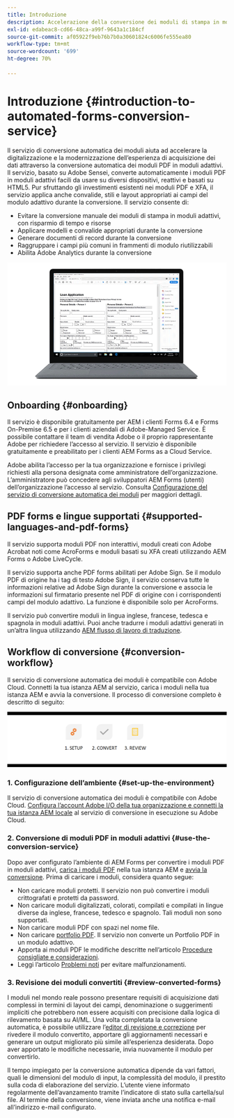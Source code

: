 ```yaml
---
title: Introduzione
description: Accelerazione della conversione dei moduli di stampa in moduli adattivi
exl-id: edabeac8-cd66-48ca-a99f-9643a1c184cf
source-git-commit: af05922f9eb76b7b0a30601824c6006fe555ea80
workflow-type: tm+mt
source-wordcount: '699'
ht-degree: 70%

---
```


# Introduzione {#introduction-to-automated-forms-conversion-service}

Il servizio di conversione automatica dei moduli aiuta ad accelerare la digitalizzazione e la modernizzazione dell’esperienza di acquisizione dei dati attraverso la conversione automatica dei moduli PDF in moduli adattivi. Il servizio, basato su Adobe Sensei, converte automaticamente i moduli PDF in moduli adattivi facili da usare su diversi dispositivi, reattivi e basati su HTML5. Pur sfruttando gli investimenti esistenti nei moduli PDF e XFA, il servizio applica anche convalide, stili e layout appropriati ai campi del modulo adattivo durante la conversione. Il servizio consente di:

* Evitare la conversione manuale dei moduli di stampa in moduli adattivi, con risparmio di tempo e risorse
* Applicare modelli e convalide appropriati durante la conversione
* Generare documenti di record durante la conversione
* Raggruppare i campi più comuni in frammenti di modulo riutilizzabili
* Abilita Adobe Analytics durante la conversione

![È semplice. Ci fornisci i moduli di origine e ci lasci tutto. Ti forniamo bei moduli adattivi. È sempre possibile regolare l&#39;output in modo soddisfacente. ](assets/pdf-to-adaptive-form-gitx50.gif)

## Onboarding {#onboarding}

Il servizio è disponibile gratuitamente per AEM i clienti Forms 6.4 e Forms On-Premise 6.5 e per i clienti aziendali di Adobe-Managed Service. È possibile contattare il team di vendita Adobe o il proprio rappresentante Adobe per richiedere l’accesso al servizio. Il servizio è disponibile gratuitamente e preabilitato per i clienti AEM Forms as a Cloud Service.

Adobe abilita l’accesso per la tua organizzazione e fornisce i privilegi richiesti alla persona designata come amministratore dell’organizzazione. L’amministratore può concedere agli sviluppatori AEM Forms (utenti) dell’organizzazione l’accesso al servizio. Consulta [Configurazione del servizio di conversione automatica dei moduli](configure-service.md) per maggiori dettagli.

## PDF forms e lingue supportati {#supported-languages-and-pdf-forms}

Il servizio supporta moduli PDF non interattivi, moduli creati con Adobe Acrobat noti come AcroForms e moduli basati su XFA creati utilizzando AEM Forms o Adobe LiveCycle.

Il servizio supporta anche PDF forms abilitati per Adobe Sign. Se il modulo PDF di origine ha i tag di testo Adobe Sign, il servizio conserva tutte le informazioni relative ad Adobe Sign durante la conversione e associa le informazioni sul firmatario presente nel PDF di origine con i corrispondenti campi del modulo adattivo. La funzione è disponibile solo per AcroForms.

Il servizio può convertire moduli in lingua inglese, francese, tedesca e spagnola in moduli adattivi. Puoi anche tradurre i moduli adattivi generati in un’altra lingua utilizzando [AEM flusso di lavoro di traduzione](https://helpx.adobe.com/it/experience-manager/6-5/forms/using/using-aem-translation-workflow-to-localize-adaptive-forms.html).

## Workflow di conversione  {#conversion-workflow}

Il servizio di conversione automatica dei moduli è compatibile con Adobe Cloud. Connetti la tua istanza AEM al servizio, carica i moduli nella tua istanza AEM e avvia la conversione. Il processo di conversione completo è descritto di seguito:

![Flusso di lavoro](assets/conversion-workflow.png)

### 1. Configurazione dell’ambiente {#set-up-the-environment}

Il servizio di conversione automatica dei moduli è compatibile con Adobe Cloud. [Configura l’account Adobe I/O della tua organizzazione e connetti la tua istanza AEM locale](configure-service.md) al servizio di conversione in esecuzione su Adobe Cloud.

### 2. Conversione di moduli PDF in moduli adattivi {#use-the-conversion-service}

Dopo aver configurato l’ambiente di AEM Forms per convertire i moduli PDF in moduli adattivi, [carica i moduli PDF](convert-existing-forms-to-adaptive-forms.md) nella tua istanza AEM e [avvia la conversione](convert-existing-forms-to-adaptive-forms.md#run-the-conversion). Prima di caricare i moduli, considera quanto segue:

* Non caricare moduli protetti. Il servizio non può convertire i moduli crittografati e protetti da password.
* Non caricare moduli digitalizzati, colorati, compilati e compilati in lingue diverse da inglese, francese, tedesco e spagnolo. Tali moduli non sono supportati.
* Non caricare moduli PDF con spazi nel nome file.
* Non caricare [portfolio PDF](https://helpx.adobe.com/it/acrobat/using/overview-pdf-portfolios.html). Il servizio non converte un Portfolio PDF in un modulo adattivo.
* Apporta ai moduli PDF le modifiche descritte nell’articolo [Procedure consigliate e considerazioni](styles-and-pattern-considerations-and-best-practices.md).
* Leggi l’articolo [Problemi noti](known-issues.md) per evitare malfunzionamenti.

### 3. Revisione dei moduli convertiti {#review-converted-forms}

I moduli nel mondo reale possono presentare requisiti di acquisizione dati complessi in termini di layout dei campi, denominazione o suggerimenti impliciti che potrebbero non essere acquisiti con precisione dalla logica di rilevamento basata su AI/ML. Una volta completata la conversione automatica, è possibile utilizzare l’[editor di revisione e correzione](review-correct-ui-edited.md) per rivedere il modulo convertito, apportare gli aggiornamenti necessari e generare un output migliorato più simile all’esperienza desiderata. Dopo aver apportato le modifiche necessarie, invia nuovamente il modulo per convertirlo.

Il tempo impiegato per la conversione automatica dipende da vari fattori, quali le dimensioni del modulo di input, la complessità del modulo, il prestito sulla coda di elaborazione del servizio. L’utente viene informato regolarmente dell’avanzamento tramite l’indicatore di stato sulla cartella/sul file. Al termine della conversione, viene inviata anche una notifica e-mail all’indirizzo e-mail configurato.

